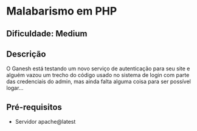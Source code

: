# Malabarismo em PHP

## Dificuldade: **Medium** 

## Descrição

O Ganesh está testando um novo serviço de autenticação para seu site e alguém vazou um trecho do código usado no sistema de login com parte das credenciais do admin, mas ainda falta alguma coisa para ser possível logar...

## Pré-requisitos

- Servidor apache@latest